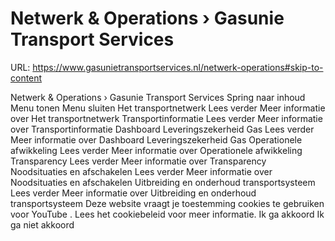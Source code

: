 # Netwerk & Operations › Gasunie Transport Services

URL: https://www.gasunietransportservices.nl/netwerk-operations#skip-to-content

Netwerk & Operations › Gasunie Transport Services
Spring naar inhoud
Menu tonen
Menu sluiten
Het transportnetwerk
Lees verder
Meer informatie over Het transportnetwerk
Transportinformatie
Lees verder
Meer informatie over Transportinformatie
Dashboard Leveringszekerheid Gas
Lees verder
Meer informatie over Dashboard Leveringszekerheid Gas
Operationele afwikkeling
Lees verder
Meer informatie over Operationele afwikkeling
Transparency
Lees verder
Meer informatie over Transparency
Noodsituaties en afschakelen
Lees verder
Meer informatie over Noodsituaties en afschakelen
Uitbreiding en onderhoud transportsysteem
Lees verder
Meer informatie over Uitbreiding en onderhoud transportsysteem
Deze website vraagt je toestemming cookies te gebruiken voor
YouTube
. Lees het
cookiebeleid
voor meer informatie.
Ik ga akkoord
Ik ga niet akkoord